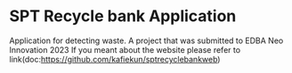 # SPT Recycle bank Application
Application for detecting waste. A project that was submitted to EDBA Neo Innovation 2023
If you meant about the website please refer to link(doc:https://github.com/kafiekun/sptrecyclebankweb)
